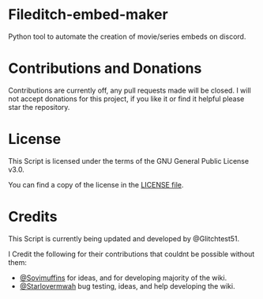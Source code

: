 Fileditch-embed-maker
=====
Python tool to automate the creation of movie/series embeds on discord.

Contributions and Donations
=====
Contributions are currently off, any pull requests made will be closed.
I will not accept donations for this project, if you like it or find it helpful please star the repository.

License
=====
This Script is licensed under the terms of the GNU General Public License v3.0.

You can find a copy of the license in the [LICENSE file](LICENSE).

Credits
=====
This Script is currently being updated and developed by @Glitchtest51.

I Credit the following for their contributions that couldnt be possible without them:
- [@Sovimuffins](https://github.com/sovimuffins) for ideas, and for developing majority of the wiki.
- [@Starlovermwah](https://github.com/Starlovermwah) bug testing, ideas, and help developing the wiki.
